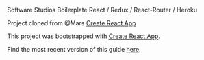 Software Studios Boilerplate
React / Redux / React-Router / Heroku

Project cloned from @Mars [Create React App](https://github.com/mars/create-react-app-buildpack)

This project was bootstrapped with [Create React App](https://github.com/facebookincubator/create-react-app).

Find the most recent version of this guide [here](https://github.com/facebookincubator/create-react-ap/blob/master/packages/react-scripts/template/README.md).

